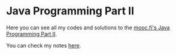 # Java Programming Part II

Here you can see all my codes and solutions to the [mooc.fi's Java Programming Part II](https://java-programming.mooc.fi/part-8).

You can check my notes [here]().
